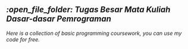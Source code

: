 <h2><i>:open_file_folder:<i> Tugas Besar Mata Kuliah Dasar-dasar Pemrograman</h2>

Here is a collection of basic programming coursework, you can use my code for free.

